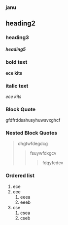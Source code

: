 ### janu
## heading2
### heading3
##### heading5
### bold text
**ece**
__kits__
### italic text
*ece*
_kits_
### Block Quote
gfdfrddsahusyhuwsvxghcf
### Nested Block Quotes
>dhgtwfdegdcg
>>fsuywfdxgcv
>>>fdqyfedev
### Ordered list
1. ece
2. eee
    1. eeea
    2. eeeb
3. cse
    1. csea
   2. cseb 
